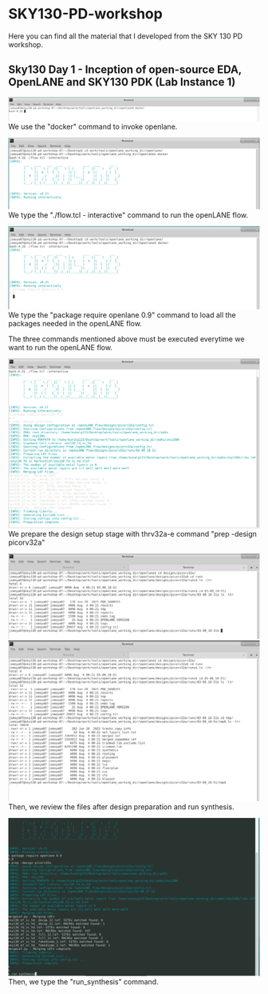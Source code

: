 # SKY130-PD-workshop
Here you can find all the material that I developed from the SKY 130 PD workshop.


## Sky130 Day 1 - Inception of open-source EDA, OpenLANE and SKY130 PDK (Lab Instance 1)

![Docker command](step_1.png)
We use the "docker" command to invoke openlane.

![./flow.tcl -interactive command to run the OpenLANE flow.](step_2.png)
We type the "./flow.tcl - interactive" command to run the openLANE flow.

![package require openlane 0.9 command to load all the packages needed.](step_3.png)
We type the "package require openlane 0.9" command to load all the packages needed in the openLANE flow.

The three commands mentioned above must be executed everytime we want to run the openLANE flow.

![prep -design picorv32 command to prepare the design setup stage.](step_4.png)
We prepare the design setup stage with thrv32a-e command "prep -design picorv32a"

![We check the created files.](step_5.png)
![We check the temp directory and the files created inside.](step_6.png)
Then, we review the files after design preparation and run synthesis.

![We run the synthesis.](step_7.png)
Then, we type the "run_synthesis" command.
